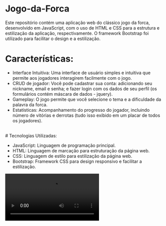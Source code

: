 # Jogo-da-Forca

Este repositório contém uma aplicação web do clássico jogo da forca, desenvolvido em JavaScript, com o uso de HTML e CSS para a estrutura e estilização da aplicação, respectivamente. O framework Bootstrap foi utilizado para facilitar o design e a estilização.
<br>
# Características:

- Interface Intuitiva: Uma interface de usuário simples e intuitiva que permite aos jogadores interagirem facilmente com o jogo.
- CRUD de jogador: Você pode cadastrar sua conta: adicionando seu nickname, email e senha; e fazer login com os dados de seu perfil (os formulários contém máscara de dados - jquery).
- Gameplay: O jogo permite que você selecione o tema e a dificuldade da palavra da forca.
- Estatísticas: Acompanhamento do progresso do jogador, incluindo número de vitórias e derrotas (tudo isso exibido em um placar de todos os jogadores).
<br>
# Tecnologias Utilizadas:

- JavaScript: Linguagem de programação principal.
- HTML: Linguagem de marcação para estruturação da página web.
- CSS: Linguagem de estilo para estilização da página web.
- Bootstrap: Framework CSS para design responsivo e facilitar a estilização.

![Demo do Jogo da Forca](video/VideoJogoDaForca.mp4)
